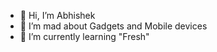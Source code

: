 - 👋 Hi, I’m Abhishek
- 👀 I’m mad about Gadgets and Mobile devices
- 🌱 I’m currently learning "Fresh"

<!---
me-abhishekpal/me-abhishekpal is a ✨ special ✨ repository because its `README.md` (this file) appears on your GitHub profile.
You can click the Preview link to take a look at your changes.
--->
